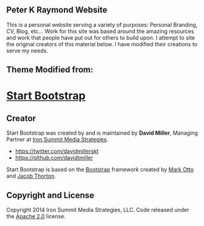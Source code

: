 ## Peter K Raymond Website

This is a personal website serving a variety of purposes: Personal Branding, CV, Blog, etc... 
Work for this site was based around the amazing resources and work that people have put out for others to build upon. I attempt to site the original creators of this material below. I have modified their creations to serve my needs.

## Theme Modified from:
# [Start Bootstrap](http://startbootstrap.com/)

## Creator

Start Bootstrap was created by and is maintained by **David Miller**, Managing Partner at [Iron Summit Media Strategies](http://www.ironsummitmedia.com/).

* https://twitter.com/davidmillerskt
* https://github.com/davidtmiller

Start Bootstrap is based on the [Bootstrap](http://getbootstrap.com/) framework created by [Mark Otto](https://twitter.com/mdo) and [Jacob Thorton](https://twitter.com/fat).

## Copyright and License

Copyright 2014 Iron Summit Media Strategies, LLC. Code released under the [Apache 2.0](https://github.com/IronSummitMedia/startbootstrap-grayscale/blob/gh-pages/LICENSE) license.